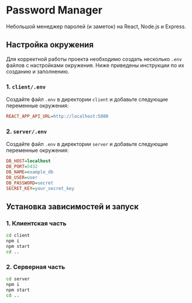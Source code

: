 # Password Manager

Небольшой менеджер паролей (и заметок) на React, Node.js и Express.

## Настройка окружения

Для корректной работы проекта необходимо создать несколько `.env` файлов с настройками окружения. Ниже приведены инструкции по их созданию и заполнению.

### 1. `client/.env`

Создайте файл `.env` в директории `client` и добавьте следующие переменные окружения:

```ini
REACT_APP_API_URL=http://localhost:5000
```

### 2. `server/.env`

Создайте файл `.env` в директории `server` и добавьте следующие переменные окружения:

```ini
DB_HOST=localhost
DB_PORT=5432
DB_NAME=example_db
DB_USER=user
DB_PASSWORD=secret
SECRET_KEY=your_secret_key
```

## Установка зависимостей и запуск

### 1. Клиентская часть
```bash
cd client
npm i
npm start
cd ..
```

### 2. Серверная часть
```bash
cd server
npm i
npm start
cd ..
```
